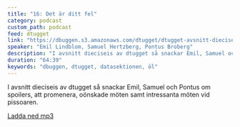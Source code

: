 ```yaml
---
title: "16: Det är ditt fel"
category: podcast
custom_path: podcast
feed: dtugget
link: "https://dbuggen.s3.amazonaws.com/dtugget/dtugget-avsnitt-dieciseis.mp3"
speaker: "Emil Lindblom, Samuel Hertzberg, Pontus Broberg"
description: "I avsnitt dieciseis av dtugget så snackar Emil, Samuel och Pontus om spoilers, att promenera, oönskade möten samt intressanta möten vid pissoaren."
duration: "64:39"
keywords: "dbuggen, dtugget, datasektionen, öl"
---
```

<script src="/audiojs/audio.min.js"></script>
<script>
  audiojs.events.ready(function() {
    var as = audiojs.createAll();
  });
</script>

I avsnitt dieciseis av dtugget så snackar Emil, Samuel och Pontus om spoilers, att promenera, oönskade möten samt intressanta möten vid pissoaren.

<audio src="{{ page.link }}" preload="auto"></audio>

<p class="center">
  <a class="center" href="{{ page.link }}">Ladda ned mp3</a>
</p>
